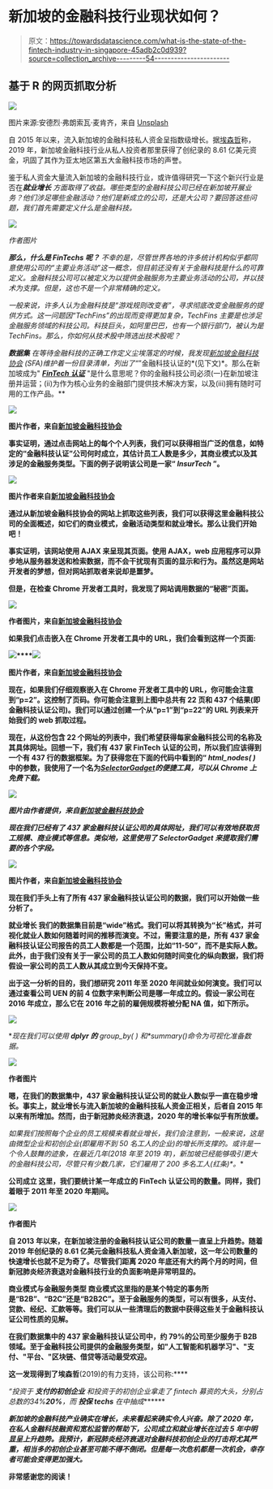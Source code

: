 # 新加坡的金融科技行业现状如何？

> 原文：<https://towardsdatascience.com/what-is-the-state-of-the-fintech-industry-in-singapore-45adb2c0d939?source=collection_archive---------54----------------------->

## 基于 R 的网页抓取分析

![](img/7b4aadd3f1e92c07555e5ab89ec20120.png)

图片来源:安德烈·弗朗索瓦·麦肯齐，来自 [Unsplash](https://unsplash.com/photos/D5tFUB_42IU)

自 2015 年以来，流入新加坡的金融科技私人资金呈指数级增长。据[埃森哲](https://newsroom.accenture.com/news/fintech-fundraising-grew-strongly-in-most-major-markets-in-2019-accenture-analysis-finds.htm)称，2019 年，新加坡金融科技行业从私人投资者那里获得了创纪录的 8.61 亿美元资金，巩固了其作为亚太地区第五大金融科技市场的声誉。

鉴于私人资金大量流入新加坡的金融科技行业，或许值得研究一下这个新兴行业是否在****就业增长*** 方面取得了收益。哪些类型的金融科技公司已经在新加坡开展业务？他们涉足哪些金融活动？他们是新成立的公司，还是大公司？要回答这些问题，我们首先需要定义什么是金融科技。*

*![](img/23272fb542e6b0e876da4918384da775.png)*

*作者图片*

***那么，什么是 FinTechs 呢？** 不幸的是，尽管世界各地的许多统计机构似乎都同意使用公司的“主要业务活动”这一概念，但目前还没有关于金融科技是什么的可靠定义。金融科技公司可以被定义为以提供金融服务为主要业务活动的公司，并以技术为支撑。但是，这也不是一个非常精确的定义。*

*一般来说，许多人认为金融科技是“游戏规则改变者”，寻求彻底改变金融服务的提供方式。这一问题因“TechFins”的出现而变得更加复杂，TechFins 主要是也涉足金融服务领域的科技公司。科技巨头，如阿里巴巴，也有一个银行部门，被认为是 TechFins。那么，你如何从技术股中筛选出技术股呢？*

***数据集**
在等待金融科技的正确工作定义尘埃落定的时候，我发现[新加坡金融科技协会](https://singaporefintech.org/) (SFA)维护着一份目录清单，列出了“*”金融科技认证的*(见下文)*。那么在新加坡成为" [***FinTech 认证***](https://singaporefintech.org/fintech-certification/) "是什么意思呢？你的金融科技公司必须(一)在新加坡注册并运营；(ii)为作为核心业务的金融部门提供技术解决方案，以及(iii)拥有随时可用的工作产品。**

**![](img/ac51334186501aecba93874355fd25cd.png)**

**图片作者，来自[新加坡金融科技协会](https://directory.singaporefintech.org/?zoom=15&is_mile=0&directory_radius=0&hide_searchbox=0&hide_nav=0&hide_nav_views=0&hide_pager=0&featured_only=0&feature=1&perpage=20&sort=newest&keywords&category=41)**

**事实证明，通过点击网站上的每个个人列表，我们可以获得相当广泛的信息，如特定的“金融科技认证”公司何时成立，其估计员工人数是多少，其商业模式以及其涉足的金融服务类型。下面的例子说明该公司是一家“ *InsurTech* ”。**

**![](img/0e169a2f92853793b8db4d3e989e6707.png)**

**图片作者来自[新加坡金融科技协会](https://directory.singaporefintech.org/directory/listing/gigacover)**

**通过从新加坡金融科技协会的网站上抓取这些列表，我们可以获得这里金融科技公司的全面概述，如它们的商业模式，金融活动类型和就业增长。那么让我们开始吧！**

**事实证明，该网站使用 AJAX 来呈现其页面。使用 AJAX，web 应用程序可以异步地从服务器发送和检索数据，而不会干扰现有页面的显示和行为。虽然这是网站开发者的梦想，但对网站抓取者来说却是噩梦。**

**但是，在检查 Chrome 开发者工具时，我发现了网站调用数据的“秘密”页面。**

**![](img/870720191e51fb0d55518d44cde7a450.png)**

**作者图片，来自[新加坡金融科技协会](https://directory.singaporefintech.org/?p=2&category=41&zoom=15&is_mile=0&directory_radius=0&view=list&hide_searchbox=0&hide_nav=0&hide_nav_views=0&hide_pager=0&featured_only=0&feature=1&perpage=20&sort=newest)**

**如果我们点击嵌入在 Chrome 开发者工具中的 URL，我们会看到这样一个页面:**

**![](img/a561a9fb1ceb8e86aba731032a601dff.png)****![](img/d63e2d1bc632b6fefca29f72c68e70bf.png)**

**图片作者，来自[新加坡金融科技协会](https://directory.singaporefintech.org/sabai/directory?p=2&category=41&zoom=15&is_mile=0&directory_radius=0&view=list&hide_searchbox=0&hide_nav=0&hide_nav_views=0&hide_pager=0&featured_only=0&feature=1&perpage=20&sort=newest&__ajax=%23sabai-embed-wordpress-shortcode-1%20.sabai-directory-listings-container&_=1604288018542)**

**现在，如果我们仔细观察嵌入在 Chrome 开发者工具中的 URL，你可能会注意到“p=2”。这控制了页码。你可能会注意到上图中总共有 22 页和 437 个结果(即金融科技认证公司)。我们可以通过创建一个从“p=1”到“p=22”的 URL 列表来开始我们的 web 抓取过程。**

**现在，从这份包含 22 个网址的列表中，我们希望获得每家金融科技公司的名称及其具体网址。回想一下，我们有 437 家 FinTech 认证的公司，所以我们应该得到一个有 437 行的数据框架。为了获得您在下面的代码中看到的“ *html_nodes( )* 中的参数，我使用了一个名为[*SelectorGadget*](https://chrome.google.com/webstore/detail/selectorgadget/mhjhnkcfbdhnjickkkdbjoemdmbfginb?hl=en)*的便捷工具，可以从 Chrome 上免费下载。***

***![](img/20358295e6c69d558082733bb6cf9fda.png)***

***图片由作者提供，来自[新加坡金融科技协会](https://directory.singaporefintech.org/sabai/directory?p=2&category=41&zoom=15&is_mile=0&directory_radius=0&view=list&hide_searchbox=0&hide_nav=0&hide_nav_views=0&hide_pager=0&featured_only=0&feature=1&perpage=20&sort=newest&__ajax=%23sabai-embed-wordpress-shortcode-1%20.sabai-directory-listings-container&_=1604288018542)***

***现在我们已经有了 437 家金融科技认证公司的具体网址，我们可以有效地获取员工规模、商业模式等信息。类似地，这里使用了 *SelectorGadget* 来提取我们需要的各个字段。***

**![](img/d80e154bd1772878548678889e4a688a.png)**

**图片作者，来自[新加坡金融科技协会](https://directory.singaporefintech.org/directory/listing/gigacover)**

**现在我们手头上有了所有 437 家金融科技认证公司的数据，我们可以开始做一些分析了。**

****就业增长**
我们的数据集目前是“wide”格式。我们可以将其转换为“长”格式，并可视化就业人数如何随着时间的推移而演变。不过，需要注意的是，所有 437 家金融科技认证公司报告的员工人数都是一个范围，比如“11-50”，而不是实际人数。此外，由于我们没有关于一家公司的员工人数如何随时间变化的纵向数据，我们将假设一家公司的员工人数从其成立到今天保持不变。**

**出于这一分析的目的，我们想研究 2011 年至 2020 年间就业如何演变。我们可以通过查看公司 UEN 的前 4 位数字来判断公司是哪一年成立的。假设一家公司在 2016 年成立，那么它在 2016 年之前的雇佣规模将被分配 NA 值，如下所示。**

**![](img/9c37704a0c19ea8cb8c8c8aad2cbb30f.png)**

**现在我们可以使用 **dplyr 的** *group_by( )* 和*summary()*命令为可视化准备数据。**

**![](img/5c96666090b3490e2ff1622a616b189b.png)**

**作者图片**

**嗯，在我们的数据集中，437 家金融科技认证公司的就业人数似乎一直在稳步增长。事实上，就业增长与流入新加坡的金融科技私人资金正相关，后者自 2015 年以来有所增加。然而，由于新冠肺炎经济衰退，2020 年的增长率似乎有所放缓。**

**如果我们按照每个企业的员工规模来看就业增长，我们会注意到，一般来说，这是由微型企业和初创企业(即雇用不到 50 名工人的企业)的增长所支撑的。或许是一个令人鼓舞的迹象，在最近几年(2018 年至 2019 年)，新加坡已经能够吸引更大的金融科技公司，尽管只有少数几家，它们雇用了 200 多名工人*(红条)*。**

****公司成立**
这里，我们要统计某一年成立的 FinTech 认证公司的数量。同样，我们着眼于 2011 年至 2020 年期间。**

**![](img/ca8a094a8136c3a03e0e6dbb4a41db6d.png)**

**作者图片**

**自 2013 年以来，在新加坡注册的金融科技认证公司的数量一直呈上升趋势。随着 2019 年创纪录的 8.61 亿美元金融科技私人资金涌入新加坡，这一年公司数量的快速增长也就不足为奇了。尽管我们距离 2020 年底还有大约两个月的时间，但新冠肺炎经济衰退对金融科技行业的负面影响是非常明显的。**

****商业模式与金融服务类型**
商业模式这里指的是某个特定的事务所是“B2B”、“B2C”还是“B2B2C”。至于金融服务的类型，可以有很多，从支付、贷款、经纪、汇款等等。我们可以从一些清理后的数据中获得这些关于金融科技认证公司性质的见解。**

**在我们数据集中的 437 家金融科技认证公司中，约 79%的公司至少服务于 B2B 领域。至于金融科技公司提供的金融服务类型，如"**人工智能和机器学习**"、"**支付**、"**平台**、"**区块链**、**借贷**等活动最受欢迎。**

**这一发现得到了埃森哲**(2019)的有力支持，该公司称:****

****“投资于 ***支付的初创企业*** 和投资于*的初创企业拿走了 fintech 募资的大头，分别占总数的*34%***20%***，而 ***投保 techs*** 在*中抽成*******

*****新加坡的金融科技产业确实在增长，未来看起来确实令人兴奋。除了 2020 年，在私人金融科技融资和宽松监管的帮助下，公司成立和就业增长在过去 5 年中明显呈上升趋势。我预计，新冠肺炎经济衰退对金融科技初创企业的打击将尤其严重，相当多的初创企业甚至可能不得不倒闭。但是每一次危机都是一次机会，幸存者可能会变得更加强大。*****

********非常感谢您的阅读！********